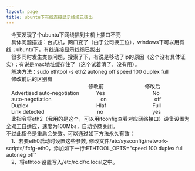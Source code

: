 ```yaml
---
layout: page
title: ubuntu下有线连接显示线缆已拔出
---
```

 
 
&emsp;今天发现了个ubuntu下网线插到主机上插口不亮  
&emsp;具体问题描述：台式机，网口变了（由于公司换工位），windows下可以用有线；ubuntu下，有线连接显示线缆已拔出  
&emsp;很多同时发生类似问题，搜索了下，有说是移动了ip的原因（这个没有具体证实）；有说是mac地址缓存住了（这个试着清了，没有用）。  
&emsp;解决方法：sudo ethtool -s eth2 autoneg off speed 100 duplex full   
&emsp;修改前后的区别有  
&emsp;&emsp;&emsp;&emsp;&emsp;&emsp;&emsp;&emsp;&emsp;&emsp;&emsp;&emsp;&emsp;&emsp;&emsp;&emsp;修改前&emsp;&emsp;&emsp;&emsp;&emsp;&emsp;&emsp;&emsp;修改后  
&emsp;Advertised auto-negotiation &emsp;&emsp;&emsp;Yes &emsp;&emsp;&emsp;&emsp;&emsp;&emsp;&emsp;&emsp;&emsp;No   
&emsp;auto-negotiation &emsp;&emsp;&emsp;&emsp;&emsp;&emsp;&emsp;&emsp;&emsp; on &emsp;&emsp;&emsp;&emsp;&emsp;&emsp;&emsp;&emsp;&emsp;off  
&emsp;Duplex  &emsp;&emsp;&emsp;&emsp;&emsp;&emsp;&emsp;&emsp;&emsp;&emsp;&emsp;&emsp;&emsp;Hlaf&emsp;&emsp;&emsp;&emsp;&emsp;&emsp;&emsp;&emsp;&emsp;Full  
&emsp;Link detected &emsp;&emsp;&emsp;&emsp;&emsp;&emsp;&emsp;&emsp;&emsp;&emsp;no &emsp;&emsp;&emsp;&emsp;&emsp;&emsp;&emsp;&emsp;&emsp; yes   
&emsp;此指令将eth2（我用的是这个，可以用ifconfig查看对应网络接口）设备设置为全双工自适应，速度为100Mbs，自动协商关闭。  
不过此指令是重启会失效。可以通过如下方法永久有效：  
&emsp;1、若要eth0启动时设置这些参数, 修改文件/etc/sysconfig/network-scripts/ifcfg-eth0，添加如下一行:ETHTOOL_OPTS="speed 100 duplex full autoneg off"  
&emsp;2、将ethtool设置写入/etc/rc.d/rc.local之中。  
